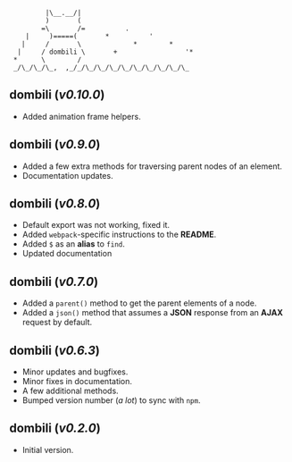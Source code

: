 ```text
         |\__.__/|
         )       (
        =\       /=          .
    |     )=====(       *          '
   |     /       \             *        *
  |     / dombili \       +                 '*
 *      \        /
 _/\_/\_/\_,  ,_/_/\_/\_/\_/\_/\_/\_/\_/\_/\_
```

## **dombili** (*v0.10.0*)

* Added animation frame helpers.

## **dombili** (*v0.9.0*)

* Added a few extra methods for traversing parent nodes of an element.
* Documentation updates.

## **dombili** (*v0.8.0*)

* Default export was not working, fixed it.
* Added `webpack`-specific instructions to the **README**.
* Added `$` as an **alias** to `find`.
* Updated documentation

## **dombili** (*v0.7.0*)

* Added a `parent()` method to get the parent elements of a node.
* Added a `json()` method that assumes a **JSON** response from an **AJAX** request by default.

## **dombili** (*v0.6.3*)

* Minor updates and bugfixes.
* Minor fixes in documentation.
* A few additional methods.
* Bumped version number (*a lot*) to sync with `npm`.

## **dombili** (*v0.2.0*)

* Initial version.
